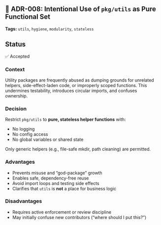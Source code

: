 ## 📄 ADR-008: Intentional Use of `pkg/utils` as Pure Functional Set

**Tags:** `utils`, `hygiene`, `modularity`, `stateless`

## Status

✅ Accepted

### Context

Utility packages are frequently abused as dumping grounds for unrelated helpers, side-effect-laden code, 
or improperly scoped functions. 
This undermines testability, introduces circular imports, and confuses ownership.

### Decision

Restrict `pkg/utils` to **pure, stateless helper functions** with:

* No logging
* No config access
* No global variables or shared state

Only generic helpers (e.g., file-safe mkdir, path cleaning) are permitted.

### Advantages

* Prevents misuse and “god-package” growth
* Enables safe, dependency-free reuse
* Avoid import loops and testing side effects
* Clarifies that `utils` is **not** a place for business logic

### Disadvantages

* Requires active enforcement or review discipline
* May initially confuse new contributors (“where should I put this?”)

